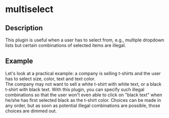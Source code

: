 # multiselect #

## Description ##

This plugin is useful when a user has to select from, e.g., multiple dropdown lists but certain combinations of selected items are illegal.

## Example ##

Let's look at a practical example: a company is selling t-shirts and the user has to select size, color, text and text color.  
The company may not want to sell a white t-shirt with white text, or a black t-shirt with black text.  With this plugin, you can specify such illegal combinations so that the user won't even able to click on "black text" when he/she has first selected black as the t-shirt color.
Choices can be made in any order, but as soon as potential illegal combinations are possible, those choices are dimmed out.

